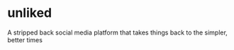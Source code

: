 # unliked
A stripped back social media platform that takes things back to the simpler, better times
